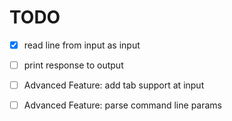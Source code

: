 # TODO

- [x] read line from input as input
- [ ] print response to output

- [ ] Advanced Feature: add tab support at input
- [ ] Advanced Feature: parse command line params

